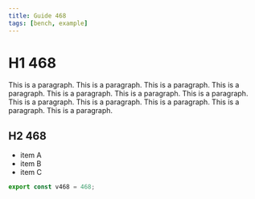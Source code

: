 ```yaml
---
title: Guide 468
tags: [bench, example]
---
```


# H1 468

This is a paragraph. This is a paragraph. This is a paragraph. This is a paragraph. This is a paragraph. This is a paragraph. This is a paragraph. This is a paragraph. This is a paragraph. This is a paragraph. This is a paragraph. This is a paragraph. 

## H2 468

- item A
- item B
- item C

```ts
export const v468 = 468;
```
